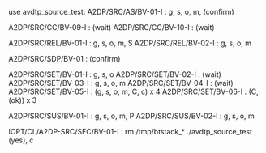 use avdtp_source_test:
A2DP/SRC/AS/BV-01-I : g, s, o, m, (confirm)

A2DP/SRC/CC/BV-09-I : (wait)
A2DP/SRC/CC/BV-10-I : (wait)

A2DP/SRC/REL/BV-01-I : g, s, o, m, S
A2DP/SRC/REL/BV-02-I : g, s, o, m

A2DP/SRC/SDP/BV-01 : (confirm)

A2DP/SRC/SET/BV-01-I : g, s, o
A2DP/SRC/SET/BV-02-I : (wait)
A2DP/SRC/SET/BV-03-I : g, s, o, m
A2DP/SRC/SET/BV-04-I : (wait)
A2DP/SRC/SET/BV-05-I : (g, s, o, m, C, c) x 4
A2DP/SRC/SET/BV-06-I : (C, (ok)) x 3

A2DP/SRC/SUS/BV-01-I : g, s, o, m, P
A2DP/SRC/SUS/BV-02-I : g, s, o, m

IOPT/CL/A2DP-SRC/SFC/BV-01-I : 
    rm /tmp/btstack_*
    ./avdtp_source_test
    (yes), c
